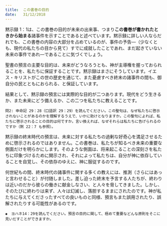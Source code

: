 ```yaml
---
title:  この書巻の目的
date:   31/12/2018
---
```


黙示録 1：1は、この書巻の目的が未来の出来事、つまり**この書巻が書かれたときから始まる**諸事件を示すことであると述べています。黙示録に詳しい人ならだれでも、この書巻の内容の大部分を占めているのが、事件の予告―（少なくとも、現代の私たちの目から見て）すでに成就したことであれ、まだ起きていない未来の事件であれ―であることに気づくでしょう。

聖書の預言の主要な目的は、未来がどうなろうとも、神が主導権を握っておられることを、私たちに保証することです。黙示録はまさにそうしています。イエス・キリストがこの世の歴史を通じて、また憂慮すべき終末の諸事件の間も、御自分の民とともにおられる、と保証しています。

結果として、黙示録の預言には実際的な目的が二つあります。現代をどう生きるか、また未来にどう備えるか、この二つを私たちに教えることです。

`問2: 申命記 29：28（口語訳 29：29）を読んでください。この聖句は、なぜ私たちに啓示されないことがあるのかを理解するうえで、いかに助けとなりますか。この聖句によれば、私たちに啓示されることの目的は何ですか。言い換えれば、なぜそれらは私たちに告げられるのですか（黙 22：7 も参照）。`

黙示録の終末時代の預言は、未来に対する私たちの過剰な好奇心を満足させるために啓示されるのではありません。この書巻は、私たちが知るべき未来の重要な側面だけを明らかにします。そのような側面は、将来起こることの深刻さを私たちに印象づけるために開示され、それによって私たちは、自分が神に依存していることを自覚し、その依存のゆえに、神に服従するのです。

何世紀もの間、終末時代の諸事件に関する多くの教えには、推測（さらにはあっと言わせること）が付随しました。差し迫った終末を予言する人たちが、終わりは近いのだから彼らの働きに献金しなさい、と人々を脅してきました。しかし、そのたびに終わりは来ず、人々は幻滅し、落胆するままにされたのです。神が私たちに与えてくださったすべての良いものと同様、預言もまた誤用されたり、誤解されたりする可能性があるのです。

`◆　ヨハネ14：29を読んでください。預言の目的に関して、極めて重要などんな原則をそこに見いだすことができますか。`